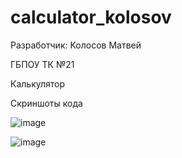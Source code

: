 # calculator_kolosov

Разработчик: Колосов Матвей

ГБПОУ ТК №21

Калькулятор

Скриншоты кода

![image](https://user-images.githubusercontent.com/72035743/138241194-ba36c7c6-904a-4444-b509-d24b5c375f15.png)

![image](https://user-images.githubusercontent.com/72035743/138241224-8319a531-c122-4960-8388-4378b20b0535.png)
